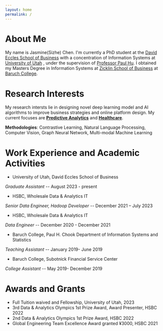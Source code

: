 ```yaml
---
layout: home
permalink: /
---
```


# About Me
My name is Jasmine(Sizhe) Chen. I'm currently a PhD student at the <ins>David Eccles School of Business</ins> with a concentration of Information Systems at <ins>University of Utah</ins> , under the supervision of [Professor Paul Hu](https://eccles.utah.edu/team/paul-hu/). I obtained my Masters Degree in Information Systems at <ins>Zicklin School of Business</ins> at <ins>Baruch College</ins>.


# Research Interests
My research intersts lie in designing novel deep learning model and AI algorithms to improve business strategies and online platform design. My current focuses are  <ins>**Predictive Analytics**</ins> and <ins>**Healthcare**</ins>.

**Methodologies**: Contrastive Learning, Natural Language Processing, Computer Vision, Graph Neural Network, Multi-modal Machine Learning


# Work Experience and Academic Activities
* University of Utah, David Eccles School of Business

*Graduate Assistant* -- August 2023 - present


* HSBC, Wholesale Data & Analytics IT

*Senior Data Engineer, Hadoop Developer*  --   December 2021 – July 2023

* HSBC, Wholesale Data & Analytics IT

*Data Engineer*      --       December 2020 - December 2021

* Baruch College, Paul H. Chook Department of Information Systems and Statistics

*Teaching Assistant*  --  January 2019- June 2019

* Baruch College, Subotnick Financial Service Center                              

*College Assistant*  --  May 2019- December 2019


# Awards and Grants
* Full Tuition waived and Fellowship, University of Utah, 2023
* 3rd Data & Analytics Olympics 1st Prize Award, Award Presenter, HSBC					2022
* 2nd Data & Analytics Olympics 1st Prize Award, HSBC							2022
* Global Engineering Team Excellence Award granted ¥3000, HSBC					2021
